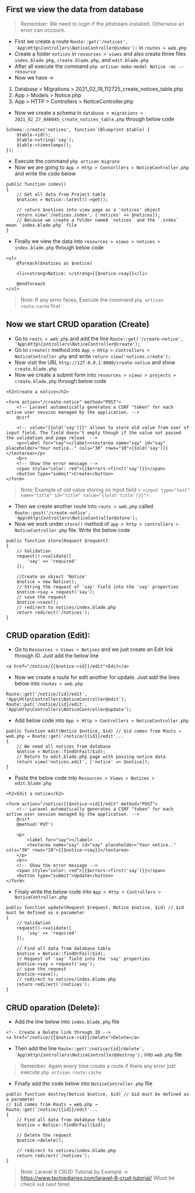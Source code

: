 ## First we view the data from database

> Remember: We need to login if the jetstream installed. Otherwise an error can occoure.
- First we create a route `Route::get('/notices', 'App\Http\Controllers\NoticeController@index');` in `routes > web.php`
- Create a folder `notices` in `resources > viwes` and also create three files `index.blade.php`, `create.blade.php`, and `edit.blade.php`
- After all execute the command `php artisan make:model Notice -mc --resource`
- Now we have →
1. Database > Migrations > 2021_02_19_112725_create_notices_table.php
2. App > Models > Notice.php
3. App > HTTP > Controllers > NoticeController.php
- Now we create a schema in `database > migrations > 2021_02_27_040045_create_notices_table.php` through below code
```
Schema::create('notices', function (Blueprint $table) {
    $table->id();
    $table->string('say');
    $table->timestamps();
});
```
- Execute the command `php artisan migrate`
- Now we are going to `App > Http > Contorllers > NoticeController.php` and write the code below
```
public function index()
{
    // Get all data from Project table
    $notices = Notice::latest()->get();

    // return $notices into view page as a 'notices' object
    return view('/notices.index', ['notices' => $notices]);
    // Because we create a folder named `notices` and the `.index` mean `index.blade.php` file
}
```
- Finally we view the data into `resources > views > notices > index.blade.php` through below code
```
<ul>
    @foreach($notices as $notice)

    <li><strong>Notice: </strong>{{$notice->say}}</li>

    @endforeach
</ul>
```
> Note: If any error faces, Execute the command `php artisan route:cache` first



## Now we start CRUD oparation (Create)
- Go to `routs > web.php` and add the line `Route::get('/create-notice', 'App\Http\Controllers\NoticeController@create');`
- Go to `create()` method into `App > Http > Controllers > NoticeController.php` and write `return view('notices.create');`
- Now visit the URL `http://127.0.0.1:8000/create-notice` and show `create.blade.php`
- Now we create a submit form into `resources > views > projects > create.blade.php` through below code
```
<h2>Create a notice</h2>

<form action="/create-notice" method="POST">
    <!-- Laravel automatically generates a CSRF "token" for each active user session managed by the application. -->
    @csrf

    <!-- value="{{old('say')}}" allows to store old value from user of input field. The field doesn't empty though if the value not passed the validation and page reload  -->
    <p><label for="say"></label><textarea name="say" id="say" placeholder="Your notice.." cols="30" rows="10">{{old('say')}}</textarea></p>
    <br>
    <!-- Show the error message -->
    <span style="color: red">{{$errors->first('say')}}</span>
    <button type="submit">Create</button>
</form>
```
> Note: Example of old value storing on input field = `<input type="text" name="title" id="title" value="{{old('title')}}">`
- Then we create another route into `routs > web.php` called `Route::post('/create-notice', 'App\Http\Controllers\NoticeController@store');`
- Now we work under `store()` method of `app > http > controllers > NoticeController.php` file. Write the below code
```
public function store(Request $request)
{
    // Validation
    request()->validate([
        'say' => 'required'
    ]);

    //Create an object 'Notice'
    $notice = new Notice();
    // String the request of 'say' field into the 'say' properties
    $notice->say = request('say');
    // save the request
    $notice->save();
    // redirect to notices/index.blade.php
    return redirect('/notices');
}
```



## CRUD oparation (Edit):
- Go to `Resources > Views > Notices` and we just create an Edit link through ID. Just add the below line
```
<a href="/notice/{{$notice->id}}/edit">Edit</a>
```
- Now we create a route for edit another for update. Just add the lines below into `routes > web.php`
```
Route::get('/notice/{id}/edit', 'App\Http\Controllers\NoticeController@edit');
Route::put('/notice/{id}/edit', 'App\Http\Controllers\NoticeController@update');
```
- Add below code into `App > Http > Controllers > NoticeController.php`
```
public function edit(Notice $notice, $id) // $id comes from Routs → web.php → Route::get('/notice/{{id}}/edit'...
{
    // We need all notices from database
    $notice = Notice::findOrFail($id);
    // Return to edit.blade.php page with passing notice data
    return view('notices.edit', ['notice' => $notice]);
}
```
- Paste the below code into `Resources > Views > Notices > edit.blade.php`
```
<h2>Edit a notice</h2>

<form action="/notice/{{$notice->id}}/edit" method="POST">
    <!-- Laravel automatically generates a CSRF "token" for each active user session managed by the application. -->
    @csrf
    @method('PUT')

    <p>
        <label for="say"></label>
        <textarea name="say" id="say" placeholder="Your notice.." cols="30" rows="10">{{$notice->say}}</textarea>
    </p>
    <br>
    <!-- Show the error message -->
    <span style="color: red">{{$errors->first('say')}}</span>
    <button type="submit">Update</button>
</form>
```
- Finaly write the below code into `App > Http > Controllers > NoticeController.php`
```
public function update(Request $request, Notice $notice, $id) // $id must be defined as a parameter
{
    // Validation
    request()->validate([
        'say' => 'required'
    ]);

    // Find all data from database table
    $notice = Notice::findOrFail($id);
    // Request of 'say' field into the 'say' properties
    $notice->say = request('say');
    // save the request
    $notice->save();
    // redirect to notices/index.blade.php
    return redirect('/notices');
}
```



## CRUD oparation (Delete):
- Add the line below into `index.blade.php` file
```
<!-- Create a Delete link through ID -->
<a href="/notice/{{$notice->id}}/delete">Delete</a>
```
- Then add the line `Route::get('/notice/{id}/delete', 'App\Http\Controllers\NoticeController@destroy');` into `web.php` file
> Remenber: Again every time create a route if there any error just execute `php artisan route:cache`
- Finally add the code below into `NoticeController.php` file
```
public function destroy(Notice $notice, $id) // $id must be defined as a parameter
// $id comes from Routs → web.php → Route::get('/notice/{{id}}/edit'...
{
    // Find all data from database table
    $notice = Notice::findOrFail($id);

    // Delete the request
    $notice->delete();

    // redirect to notices/index.blade.php
    return redirect('/notices');
}
```



> Note: Laravel 8 CRUD Tutorial by Example → https://www.techiediaries.com/laravel-8-crud-tutorial/ (Must be check out next time)
